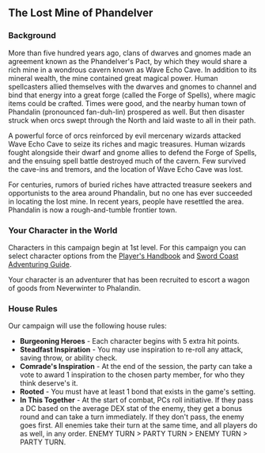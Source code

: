 ## The Lost Mine of Phandelver


### Background

More than five hundred years ago, clans of dwarves and gnomes made an agreement known as the Phandelver's Pact, by which they would share a rich mine in a wondrous cavern known as Wave Echo Cave. In addition to its mineral wealth, the mine contained great magical power. Human spellcasters allied themselves with the dwarves and gnomes to channel and bind that energy into a great forge (called the Forge of Spells), where magic items could be crafted. Times were good, and the nearby human town of Phandalin (pronounced fan-duh-lin) prospered as well. But then disaster struck when orcs swept through the North and laid waste to all in their path.

A powerful force of orcs reinforced by evil mercenary wizards attacked Wave Echo Cave to seize its riches and magic treasures. Human wizards fought alongside their dwarf and gnome allies to defend the Forge of Spells, and the ensuing spell battle destroyed much of the cavern. Few survived the cave-ins and tremors, and the location of Wave Echo Cave was lost.

For centuries, rumors of buried riches have attracted treasure seekers and opportunists to the area around Phandalin, but no one has ever succeeded in locating the lost mine. In recent years, people have resettled the area. Phandalin is now a rough-and-tumble frontier town.


### Your Character in the World
Characters in this campaign begin at 1st level.
For this campaign you can select character options
from the [Player's Handbook](https://github.com/AthenaMed/Dungeons-and-Dragons/blob/main/Text%20Books/Player's%20Handbook.md) and [Sword Coast Adventuring Guide](https://github.com/AthenaMed/Dungeons-and-Dragons/blob/main/Text%20Books/Sword%20Coast%20Adventurer's%20Guide.md).

Your character is an adventurer that has been recruited to escort a wagon of goods from Neverwinter to Phalandin.


### House Rules
Our campaign will use the following house rules:

- **Burgeoning Heroes** - Each character begins with 5 extra hit points.
- **Steadfast Inspiration** - You may use inspiration to re-roll any attack, saving throw, or ability check.
- **Comrade's Inspiration** - At the end of the session, the party can take a vote to award 1 inspiration to the chosen party member, for who they think deserve's it. 
- **Rooted** - You must have at least 1 bond that exists in the game's setting.
- **In This Together** - At the start of combat, PCs roll initiative. If they pass a DC based on the average DEX stat of the enemy, they get a bonus round and can take a turn immediately. If they don't pass, the enemy goes first. All enemies take their turn at the same time, and all players do as well, in any order. ENEMY TURN > PARTY TURN > ENEMY TURN > PARTY TURN.
